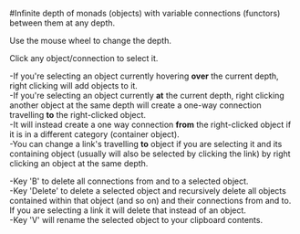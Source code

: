 #Infinite depth of monads (objects) with variable connections (functors) between them at any depth.

Use the mouse wheel to change the depth.

Click any object/connection to select it.

-If you're selecting an object currently hovering **over** the current depth, right clicking will add objects to it.\
-If you're selecting an object currently **at** the current depth, right clicking another object at the same depth will create a one-way connection travelling **to** the right-clicked object.\
-It will instead create a one way connection **from** the right-clicked object if it is in a different category (container object).\
-You can change a link's travelling **to** object if you are selecting it and its containing object (usually will also be selected by clicking the link) by right clicking an object at the same depth.

-Key 'B' to delete all connections from and to a selected object.\
-Key 'Delete' to delete a selected object and recursively delete all objects contained within that object (and so on) and their connections from and to.\
If you are selecting a link it will delete that instead of an object.\
-Key 'V' will rename the selected object to your clipboard contents.
